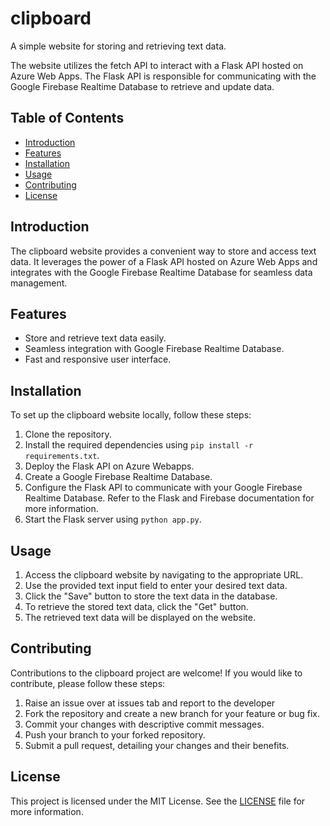 # clipboard

A simple website for storing and retrieving text data.

The website utilizes the fetch API to interact with a Flask API hosted on Azure Web Apps. The Flask API is responsible for communicating with the Google Firebase Realtime Database to retrieve and update data.

## Table of Contents

- [Introduction](#introduction)
- [Features](#features)
- [Installation](#installation)
- [Usage](#usage)
- [Contributing](#contributing)
- [License](#license)

## Introduction

The clipboard website provides a convenient way to store and access text data. It leverages the power of a Flask API hosted on Azure Web Apps and integrates with the Google Firebase Realtime Database for seamless data management.

## Features

- Store and retrieve text data easily.
- Seamless integration with Google Firebase Realtime Database.
- Fast and responsive user interface.

## Installation

To set up the clipboard website locally, follow these steps:

1. Clone the repository.
2. Install the required dependencies using `pip install -r requirements.txt`.
3. Deploy the Flask API on Azure Webapps.
4. Create a Google Firebase Realtime Database.
5. Configure the Flask API to communicate with your Google Firebase Realtime Database. Refer to the Flask and Firebase documentation for more information.
6. Start the Flask server using `python app.py`.

## Usage

1. Access the clipboard website by navigating to the appropriate URL.
2. Use the provided text input field to enter your desired text data.
3. Click the "Save" button to store the text data in the database.
4. To retrieve the stored text data, click the "Get" button.
5. The retrieved text data will be displayed on the website.

## Contributing

Contributions to the clipboard project are welcome! If you would like to contribute, please follow these steps:

1. Raise an issue over at issues tab and report to the developer
2. Fork the repository and create a new branch for your feature or bug fix.
3. Commit your changes with descriptive commit messages.
4. Push your branch to your forked repository.
5. Submit a pull request, detailing your changes and their benefits.

## License

This project is licensed under the MIT License. See the [LICENSE](LICENSE) file for more information.

